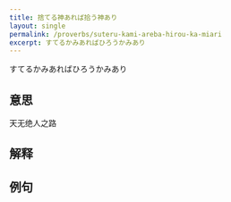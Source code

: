```yaml
---
title: 捨てる神あれば拾う神あり 
layout: single
permalink: /proverbs/suteru-kami-areba-hirou-ka-miari
excerpt: すてるかみあればひろうかみあり
---
```


すてるかみあればひろうかみあり

## 意思

天无绝人之路

## 解释

## 例句

